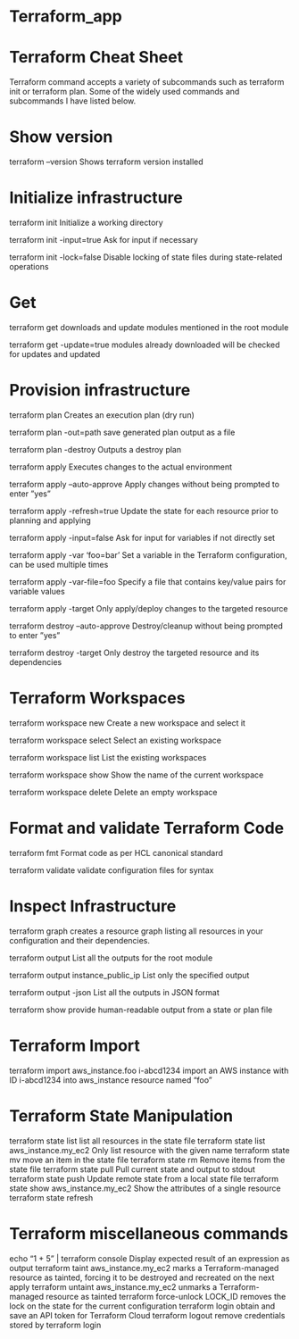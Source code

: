 # Terraform_app
# Terraform Cheat Sheet
Terraform command accepts a variety of subcommands such as terraform init or terraform plan. Some of the widely used commands and subcommands  I have listed below.


# Show version
terraform –version	Shows terraform version installed

 
# Initialize infrastructure
terraform init	Initialize a working directory

terraform init -input=true	Ask for input if necessary

terraform init -lock=false	Disable locking of state files during state-related operations
 
# Get
terraform get	downloads and update modules mentioned in the root module

terraform get -update=true	modules already downloaded will be checked for updates and updated
 
# Provision infrastructure

terraform plan	Creates an execution plan (dry run)

terraform plan -out=path	save generated plan output as a file

terraform plan -destroy	Outputs a destroy plan

terraform apply	Executes changes to the actual environment

terraform apply –auto-approve	Apply changes without being prompted to enter ”yes”

terraform apply -refresh=true	Update the state for each resource prior to planning and applying

terraform apply -input=false	Ask for input for variables if not directly set

terraform apply -var ‘foo=bar’	Set a variable in the Terraform configuration, can be used multiple times

terraform apply -var-file=foo	Specify a file that contains key/value pairs for variable values

terraform apply -target	Only apply/deploy changes to the targeted resource

terraform destroy –auto-approve	Destroy/cleanup without being prompted to enter ”yes”

terraform destroy -target	Only destroy the targeted resource and its dependencies

 
# Terraform Workspaces

terraform workspace new	Create a new workspace and select it

terraform workspace select	Select an existing workspace

terraform workspace list	List the existing workspaces

terraform workspace show	Show the name of the current workspace

terraform workspace delete	Delete an empty workspace

 
# Format and validate Terraform Code

terraform fmt	Format code as per HCL canonical standard

terraform validate	validate configuration files for syntax

 
# Inspect Infrastructure
terraform graph	creates a resource graph listing all resources in your configuration and their dependencies.

terraform output	List all the outputs for the root module

terraform output instance_public_ip	List only the specified output

terraform output -json	List all the outputs in JSON format

terraform show	provide human-readable output from a state or plan file

 
# Terraform Import
terraform import aws_instance.foo i-abcd1234	import an AWS instance with ID i-abcd1234 into aws_instance resource named “foo”
 
# Terraform State Manipulation
terraform state list	list all resources in the state file
terraform state list aws_instance.my_ec2	Only list resource with the given name
terraform state mv	move an item in the state file
terraform state rm	Remove items from the state file
terraform state pull	Pull current state and output to stdout
terraform state push	Update remote state from a local state file
terraform state show aws_instance.my_ec2	Show the attributes of a single resource
terraform state refresh	
 
# Terraform miscellaneous commands
echo “1 + 5” | terraform console	Display expected result of an expression as output
terraform taint aws_instance.my_ec2	marks a Terraform-managed resource as tainted, forcing it to be destroyed and recreated on the next apply
terraform untaint aws_instance.my_ec2	unmarks a Terraform-managed resource as tainted
terraform force-unlock LOCK_ID	removes the lock on the state for the current configuration
terraform login	obtain and save an API token for Terraform Cloud
terraform logout	remove credentials stored by terraform login
